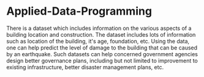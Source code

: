 # Applied-Data-Programming
There is a dataset which includes information on the various aspects of a building location and construction. The dataset includes lots of information such as location of the building, it's age, foundation, etc. Using the data, one can help predict the level of damage to the building that can be caused by an earthquake. Such datasets can help concerned government agencies design better governance plans, including but not limited to improvement to existing infrastructure, better disaster management plans, etc. 
